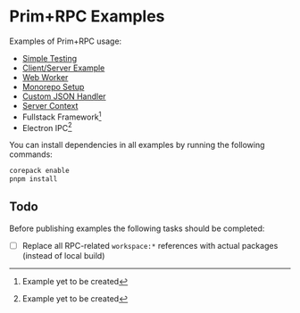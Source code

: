 # Prim+RPC Examples

Examples of Prim+RPC usage:

- [Simple Testing](./examples/01-simple-test/)
- [Client/Server Example](./examples/02-client-server/)
- [Web Worker](./examples/03-web-worker)
- [Monorepo Setup](./examples/04-monorepo)
- [Custom JSON Handler](./examples/05-custom-handler)
- [Server Context](./examples/06-server-context)
- Fullstack Framework[^1]
- Electron IPC[^1]

You can install dependencies in all examples by running the following commands:

```zsh
corepack enable
pnpm install
```

## Todo

Before publishing examples the following tasks should be completed:

- [ ] Replace all RPC-related `workspace:*` references with actual packages
      (instead of local build)

[^1]: Example yet to be created
